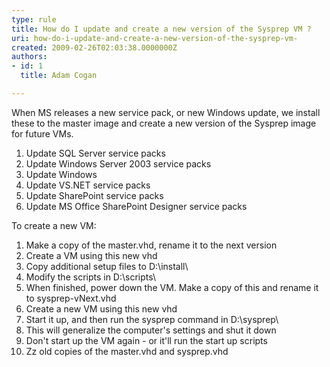 ```yaml
---
type: rule
title: How do I update and create a new version of the Sysprep VM ?
uri: how-do-i-update-and-create-a-new-version-of-the-sysprep-vm-
created: 2009-02-26T02:03:38.0000000Z
authors:
- id: 1
  title: Adam Cogan

---
```


 When MS releases a new service pack, or new Windows update, we install these to the master image and create a new version of the Sysprep image for future VMs.  


1. Update SQL Server service packs
2. Update Windows Server 2003 service packs
3. Update Windows
4. Update VS.NET service packs
5. Update SharePoint service packs
6. Update MS Office SharePoint Designer service packs


To create a new VM:

1. Make a copy of the master.vhd, rename it to the next version
2. Create a VM using this new vhd
3. Copy additional setup files to D:\install\
4. Modify the scripts in D:\scripts\
5. When finished, power down the VM. Make a copy of this and rename it to sysprep-vNext.vhd
6. Create a new VM using this new vhd
7. Start it up, and then run the sysprep command in D:\sysprep\
8. This will generalize the computer's settings and shut it down
9. Don't start up the VM again - or it'll run the start up scripts
10. Zz old copies of the master.vhd and sysprep.vhd


